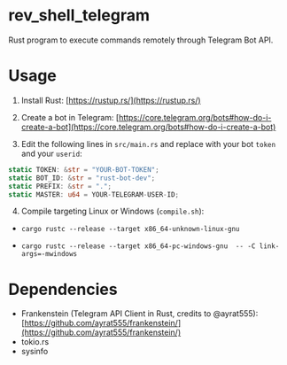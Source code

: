 # rev_shell_telegram
Rust program to execute commands remotely through Telegram Bot API.


# Usage

1. Install Rust: [https://rustup.rs/](https://rustup.rs/)

2. Create a bot in Telegram: [https://core.telegram.org/bots#how-do-i-create-a-bot](https://core.telegram.org/bots#how-do-i-create-a-bot)

3. Edit the following lines in `src/main.rs` and replace with your bot `token` and your `userid`:

```rust
static TOKEN: &str = "YOUR-BOT-TOKEN";
static BOT_ID: &str = "rust-bot-dev";
static PREFIX: &str = ".";
static MASTER: u64 = YOUR-TELEGRAM-USER-ID;
```

4. Compile targeting Linux or Windows (`compile.sh`):

- `cargo rustc --release --target x86_64-unknown-linux-gnu`

- `cargo rustc --release --target x86_64-pc-windows-gnu  -- -C link-args=-mwindows`




# Dependencies

- Frankenstein (Telegram API Client in Rust, credits to @ayrat555): [https://github.com/ayrat555/frankenstein/](https://github.com/ayrat555/frankenstein/)
- tokio.rs
- sysinfo
